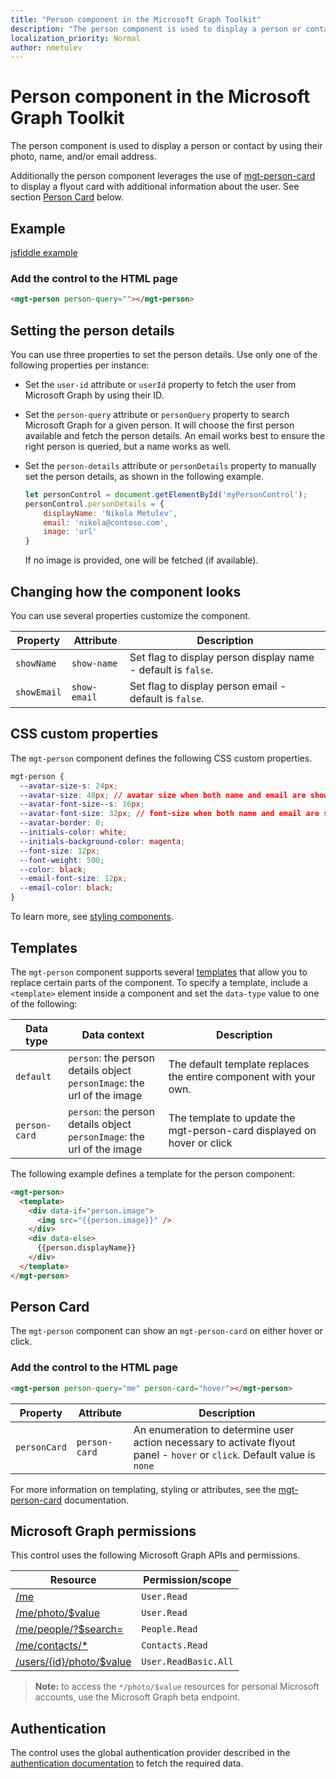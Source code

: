 ```yaml
---
title: "Person component in the Microsoft Graph Toolkit"
description: "The person component is used to display a person or contact by using their photo, name, and/or email address."
localization_priority: Normal
author: nmetulev
---
```


# Person component in the Microsoft Graph Toolkit

The person component is used to display a person or contact by using their photo, name, and/or email address. 

Additionally the person component leverages the use of [mgt-person-card](./person-card.md) to display a flyout card with additional information about the user. See section [Person Card](#-Person-Card) below.

## Example

[jsfiddle example](https://jsfiddle.net/metulev/0jkzfr42/)

### Add the control to the HTML page
```html
<mgt-person person-query=""></mgt-person>
```

## Setting the person details

You can use three properties to set the person details. Use only one of the following properties per instance:

* Set the `user-id` attribute or `userId` property to fetch the user from Microsoft Graph by using their ID.  

* Set the `person-query` attribute or `personQuery` property to search Microsoft Graph for a given person. It will choose the first person available and fetch the person details. An email works best to ensure the right person is queried, but a name works as well.

* Set the `person-details` attribute or `personDetails` property to manually set the person details, as shown in the following example.


    ```js
    let personControl = document.getElementById('myPersonControl');
    personControl.personDetails = {
        displayName: 'Nikola Metulev',
        email: 'nikola@contoso.com',
        image: 'url'
    }
    ```

  If no image is provided, one will be fetched (if available).

## Changing how the component looks

You can use several properties customize the component.

| Property    | Attribute    | Description                                                   |
| ----------- | ------------ | ------------------------------------------------------------- |
| `showName`  | `show-name`  | Set flag to display person display name - default is `false`. |
| `showEmail` | `show-email` | Set flag to display person email - default is `false`.        |

## CSS custom properties

The `mgt-person` component defines the following CSS custom properties.

```css
mgt-person {
  --avatar-size-s: 24px;
  --avatar-size: 48px; // avatar size when both name and email are shown
  --avatar-font-size--s: 16px;
  --avatar-font-size: 32px; // font-size when both name and email are shown
  --avatar-border: 0;
  --initials-color: white;
  --initials-background-color: magenta;
  --font-size: 12px;
  --font-weight: 500;
  --color: black;
  --email-font-size: 12px;
  --email-color: black;
}
```

To learn more, see [styling components](../style.md).

## Templates

The `mgt-person` component supports several [templates](../templates.md) that allow you to replace certain parts of the component. To specify a template, include a `<template>` element inside a component and set the `data-type` value to one of the following:

| Data type     | Data context              | Description                                                       |
| ---------     | ------------------------- | ----------------------------------------------------------------- |
| `default`     | `person`: the person details object <br> `personImage`: the url of the image | The default template replaces the entire component with your own. |
| `person-card` | `person`: the person details object <br> `personImage`: the url of the image | The template to update the mgt-person-card displayed on hover or click |

The following example defines a template for the person component:

```html
<mgt-person>
  <template>
    <div data-if="person.image">
      <img src="{{person.image}}" />
    </div>
    <div data-else>
      {{person.displayName}}
    </div>
  </template>
</mgt-person>
```

## Person Card

The `mgt-person` component can show an `mgt-person-card` on either hover or click.

### Add the control to the HTML page
```html
<mgt-person person-query="me" person-card="hover"></mgt-person>
```

| Property     | Attribute     | Description                                                                     |
| ------------ | ------------- | ------------------------------------------------------------------------------- |
| `personCard` | `person-card` | An enumeration to determine user action necessary to activate flyout panel - `hover` or `click`. Default value is `none` |


For more information on templating, styling or attributes, see the [mgt-person-card](./person-card.md) documentation.

## Microsoft Graph permissions

This control uses the following Microsoft Graph APIs and permissions.

| Resource                                                                                                    | Permission/scope     |
| ----------------------------------------------------------------------------------------------------------- | -------------------- |
| [/me](https://docs.microsoft.com/en-us/graph/api/user-get?view=graph-rest-1.0)                              | `User.Read`          |
| [/me/photo/$value](https://docs.microsoft.com/en-us/graph/api/profilephoto-get?view=graph-rest-beta)        | `User.Read`          |
| [/me/people/?$search=](https://docs.microsoft.com/en-us/graph/api/user-list-people?view=graph-rest-1.0)     | `People.Read`        |
| [/me/contacts/*](https://docs.microsoft.com/en-us/graph/api/user-list-contacts?view=graph-rest-1.0&tabs=cs) | `Contacts.Read`      |
| [/users/{id}/photo/$value](https://docs.microsoft.com/en-us/graph/api/user-list-people?view=graph-rest-1.0) | `User.ReadBasic.All` |

> **Note:** to access the `*/photo/$value` resources for personal Microsoft accounts, use the Microsoft Graph beta endpoint.

## Authentication

The control uses the global authentication provider described in the [authentication documentation](./../providers.md) to fetch the required data.
